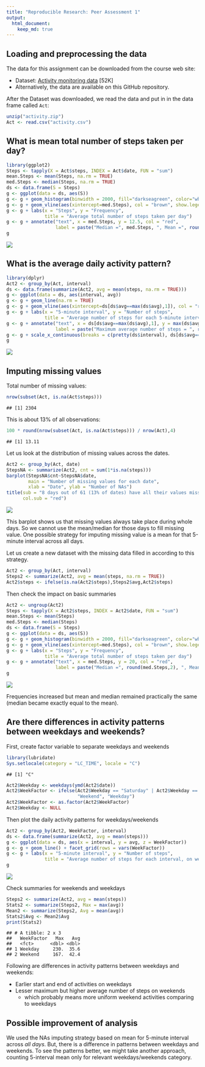 ```yaml
---
title: "Reproducible Research: Peer Assessment 1"
output: 
  html_document:
    keep_md: true
---
```



## Loading and preprocessing the data
        
The data for this assignment can be downloaded from the course web site:  

* Dataset: [Activity monitoring data](https://d396qusza40orc.cloudfront.net/repdata%2Fdata%2Factivity.zip) [52K]
* Alternatively, the data are available on this GitHub repository.

After the Dataset was downloaded, we read the data and put in in the data frame
called `Act`:  


```r
unzip("activity.zip")
Act <- read.csv("activity.csv")
```


## What is mean total number of steps taken per day?


```r
library(ggplot2)
Steps <- tapply(X = Act$steps, INDEX = Act$date, FUN = "sum")
mean.Steps <- mean(Steps, na.rm = TRUE)
med.Steps <- median(Steps, na.rm = TRUE)
ds <- data.frame(S = Steps)
g <- ggplot(data = ds, aes(S))
g <- g + geom_histogram(binwidth = 2000, fill="darkseagreen", color="white", na.rm = TRUE) 
g <- g + geom_vline(aes(xintercept=med.Steps), col = "brown", show.legend = TRUE)
g <- g + labs(x = "Steps", y = "Frequency", 
              title = "Average total number of steps taken per day")
g <- g + annotate("text", x = med.Steps, y = 12.5, col = "red", 
                  label = paste("Median =", med.Steps, ", Mean =", round(mean.Steps,2)))
g
```

![](PA1_template_files/figure-html/histogram1-1.png)<!-- -->


## What is the average daily activity pattern?


```r
library(dplyr)
Act2 <- group_by(Act, interval)
ds <- data.frame(summarize(Act2, avg = mean(steps, na.rm = TRUE)))
g <- ggplot(data = ds, aes(interval, avg))
g <- g + geom_line(na.rm = TRUE) 
g <- g + geom_vline(aes(xintercept=ds[ds$avg==max(ds$avg),1]), col = "red")
g <- g + labs(x = "5-minute interval", y = "Number of steps", 
              title = "Average number of steps for each 5-minute interval")
g <- g + annotate("text", x = ds[ds$avg==max(ds$avg),1], y = max(ds$avg), col = "red", 
                  label = paste("Maximum average number of steps = ", round(max(ds$avg))))
g <- g + scale_x_continuous(breaks = c(pretty(ds$interval), ds[ds$avg==max(ds$avg),1]))
g
```

![](PA1_template_files/figure-html/activity_pattern1-1.png)<!-- -->


## Imputing missing values

Total number of missing values: 

```r
nrow(subset(Act, is.na(Act$steps)))
```

```
## [1] 2304
```

This is about 13% of all observations:

```r
100 * round(nrow(subset(Act, is.na(Act$steps))) / nrow(Act),4)
```

```
## [1] 13.11
```

Let us look at the distribution of missing values across the dates.


```r
Act2 <- group_by(Act, date)
StepsNA <- summarize(Act2, cnt = sum(1*is.na(steps)))
barplot(StepsNA$cnt~StepsNA$date, 
        main = "Number of missing values for each date", 
        xlab = "Date", ylab = "Number of NAs")
title(sub = "8 days out of 61 (13% of dates) have all their values missing", 
      col.sub = "red")
```

![](PA1_template_files/figure-html/NAs_barplot-1.png)<!-- -->

This barplot shows us that missing values always take place during whole days.
So we cannot use the mean/median for those days to fill missing value.
One possible strategy for imputing missing value is a mean for that 5-minute interval across all days.

Let us create a new dataset with the missing data filled in according to this strategy.


```r
Act2 <- group_by(Act, interval)
Steps2 <- summarize(Act2, avg = mean(steps, na.rm = TRUE))
Act2$steps <- ifelse(is.na(Act2$steps),Steps2$avg,Act2$steps)
```

Then check the impact on basic summaries


```r
Act2 <- ungroup(Act2)
Steps <- tapply(X = Act2$steps, INDEX = Act2$date, FUN = "sum")
mean.Steps <- mean(Steps)
med.Steps <- median(Steps)
ds <- data.frame(S = Steps)
g <- ggplot(data = ds, aes(S))
g <- g + geom_histogram(binwidth = 2000, fill="darkseagreen", color="white") 
g <- g + geom_vline(aes(xintercept=med.Steps), col = "brown", show.legend = TRUE)
g <- g + labs(x = "Steps", y = "Frequency", 
              title = "Average total number of steps taken per day")
g <- g + annotate("text", x = med.Steps, y = 20, col = "red", 
                  label = paste("Median =", round(med.Steps,2), ", Mean =", round(mean.Steps,2)))
g
```

![](PA1_template_files/figure-html/histogram2-1.png)<!-- -->

Frequencies increased but mean and median remained practically the same (median became exactly equal to the mean).

## Are there differences in activity patterns between weekdays and weekends?

First, create factor variable to separate weekdays and weekends


```r
library(lubridate)
Sys.setlocale(category = "LC_TIME", locale = "C")
```

```
## [1] "C"
```

```r
Act2$Weekday <- weekdays(ymd(Act2$date))
Act2$WeekFactor <- ifelse(Act2$Weekday == "Saturday" | Act2$Weekday == "Sunday", 
                          "Weekend", "Weekday")
Act2$WeekFactor <- as.factor(Act2$WeekFactor)
Act2$Weekday <- NULL
```

Then plot the daily activity patterns for weekdays/weekends


```r
Act2 <- group_by(Act2, WeekFactor, interval)
ds <- data.frame(summarize(Act2, avg = mean(steps)))
g <- ggplot(data = ds, aes(x = interval, y = avg, z = WeekFactor))
g <- g + geom_line() + facet_grid(rows = vars(WeekFactor))
g <- g + labs(x = "5-minute interval", y = "Number of steps", 
              title = "Average number of steps for each interval, on weekdays and weekends")
g
```

![](PA1_template_files/figure-html/activity_pattern2-1.png)<!-- -->

Check summaries for weekends and weekdays


```r
Steps2 <- summarize(Act2, avg = mean(steps))
Stats2 <- summarize(Steps2, Max = max(avg))
Mean2 <- summarize(Steps2, Avg = mean(avg))
Stats2$Avg <- Mean2$Avg
print(Stats2)
```

```
## # A tibble: 2 x 3
##   WeekFactor   Max   Avg
##   <fct>      <dbl> <dbl>
## 1 Weekday     230.  35.6
## 2 Weekend     167.  42.4
```

Following are differences in activity patterns between weekdays and weekends:

* Earlier start and end of activities on weekdays
* Lesser maximum but higher average number of steps on weekends
    + which probably means more uniform weekend activities comparing to weekdays
    
## Possible improvement of analysis

We used the NAs imputing strategy based on mean for 5-minute interval across *all days*. But, there is a difference in patterns between weekdays and weekends. To see the patterns better, we might take another approach, counting 5-interval mean only for relevant weekdays/weekends category.
